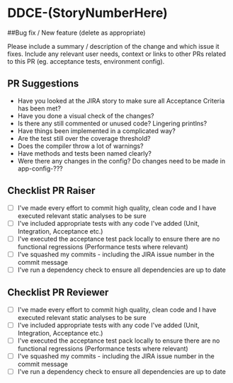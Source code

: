 # DDCE-(StoryNumberHere)

##Bug fix / New feature (delete as appropriate)

Please include a summary / description of the change and which issue it fixes.  Include any relevant user needs, context or links to other PRs related to this PR (eg. acceptance tests, environment config).

## PR Suggestions
- Have you looked at the JIRA story to make sure all Acceptance Criteria has been met?
- Have you done a visual check of the changes?
- Is there any still commented or unused code? Lingering printlns?
- Have things been implemented in a complicated way?
- Are the test still over the coverage threshold?
- Does the compiler throw a lot of warnings? 
- Have methods and tests been named clearly?
- Were there any changes in the config? Do changes need to be made in app-config-???


## Checklist PR Raiser
 - [ ]  I've made every effort to commit high quality, clean code and I have executed relevant static analyses to be sure
 - [ ]  I've included appropriate tests with any code I've added (Unit, Integration, Acceptance etc.)
 - [ ]  I've executed the acceptance test pack locally to ensure there are no functional regressions (Performance tests where relevant)
 - [ ]  I've squashed my commits - including the JIRA issue number in the commit message
 - [ ]  I've run a dependency check to ensure all dependencies are up to date

## Checklist PR Reviewer
 - [ ]  I've made every effort to commit high quality, clean code and I have executed relevant static analyses to be sure
 - [ ]  I've included appropriate tests with any code I've added (Unit, Integration, Acceptance etc.)
 - [ ]  I've executed the acceptance test pack locally to ensure there are no functional regressions (Performance tests where relevant)
 - [ ]  I've squashed my commits - including the JIRA issue number in the commit message
 - [ ]  I've run a dependency check to ensure all dependencies are up to date
